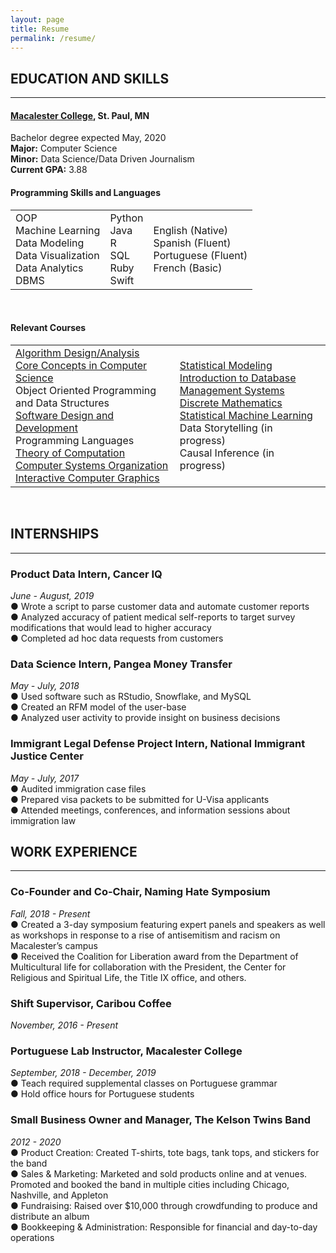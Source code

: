 ```yaml
---
layout: page
title: Resume
permalink: /resume/
---
```

## EDUCATION AND SKILLS
---
#### [**Macalester College**](https://www.macalester.edu/), St. Paul, MN 
<div>
    Bachelor degree expected May, 2020 <br>
    <b>Major:</b> Computer Science <br>
    <b>Minor:</b> Data Science/Data Driven Journalism<br>
    <b>Current GPA:</b> 3.88
</div>


#### Programming Skills and Languages

<table border="0">
 <tr>
    <td>
        OOP<br>
        Machine Learning<br>
        Data Modeling<br>
        Data Visualization<br>
        Data Analytics<br>
        DBMS
    </td>
    <td>
        Python<br>
        Java<br>
        R<br>
        SQL<br>
        Ruby<br>
        Swift
    </td>
    <td>
        English (Native)<br>
        Spanish (Fluent)<br>
        Portuguese (Fluent) <br>
        French (Basic)
    </td>
 </tr>
</table>
<br>

#### Relevant Courses
<table border="0">
 <tr>
    <td>
        <a href="https://catalog.macalester.edu/preview_course_nopop.php?catoid=21&coid=111712"> Algorithm Design/Analysis</a> <br>
        <a href="https://catalog.macalester.edu/preview_course_nopop.php?catoid=21&coid=111708">Core Concepts in Computer Science</a><br>
        Object Oriented Programming and Data Structures<br>
        <a href="https://catalog.macalester.edu/preview_course_nopop.php?catoid=19&coid=103370">Software Design and Development</a><br>
        Programming Languages<br>
        <a href="https://catalog.macalester.edu/preview_course_nopop.php?catoid=21&coid=111715">Theory of Computation</a><br>
        <a href="https://catalog.macalester.edu/preview_course_nopop.php?catoid=21&coid=111714">Computer Systems Organization</a><br>
        <a href="https://catalog.macalester.edu/preview_course_nopop.php?catoid=21&coid=113700">Interactive Computer Graphics</a><br>
</td>
<td>
    <a href="https://catalog.macalester.edu/preview_course_nopop.php?catoid=21&coid=112590">Statistical Modeling</a><br>
    <a href="https://catalog.macalester.edu/preview_course_nopop.php?catoid=21&coid=111718">Introduction to Database Management Systems</a><br>
    <a href="https://catalog.macalester.edu/preview_course_nopop.php?catoid=21&coid=112587">Discrete Mathematics</a><br>
    <a href="https://catalog.macalester.edu/preview_course_nopop.php?catoid=21&coid=112595">
    Statistical Machine Learning</a><br>
    Data Storytelling (in progress)<br>
    Causal Inference (in progress)
    </td>
 </tr>
</table>
<br>

## INTERNSHIPS
---

### Product Data Intern, Cancer IQ
<div>
<i> June - August, 2019</i> <br>
● Wrote a script to parse customer data and automate customer reports<br>
● Analyzed accuracy of patient medical self-reports to target survey modifications that would lead to higher accuracy <br>
● Completed ad hoc data requests from customers <br>
</div>

### Data Science Intern, Pangea Money Transfer
<div>
<i> May - July, 2018</i> <br>
● Used software such as RStudio, Snowflake, and MySQL <br>
● Created an RFM model of the user-base <br>
● Analyzed user activity to provide insight on business decisions 
 <br>
</div>


### Immigrant Legal Defense Project Intern, National Immigrant Justice Center
<div>
<i> May - July, 2017</i> <br>
● Audited immigration case files  <br>
● Prepared visa packets to be submitted for U-Visa applicants 
 <br>
● Attended meetings, conferences, and information sessions about immigration law 
 <br>
</div>

## WORK EXPERIENCE
---

### Co-Founder and Co-Chair, Naming Hate Symposium
<div>
<i> Fall, 2018 - Present</i> <br>
● Created a 3-day symposium featuring expert panels and speakers as well as workshops in response to a rise of antisemitism and racism on Macalester’s campus  <br>
● Received the Coalition for Liberation award from the Department of Multicultural life for collaboration with the President, the Center for Religious and Spiritual Life, the Title IX office, and others.
 <br>
</div>


### Shift Supervisor, Caribou Coffee
<div>
<i> November, 2016 - Present</i> 
</div>

### Portuguese Lab Instructor, Macalester College
<div>
<i> September, 2018 - December, 2019</i> <br>
● Teach required supplemental classes on Portuguese grammar  <br>
● Hold office hours for Portuguese students
 <br>
</div>

### Small Business Owner and Manager, The Kelson Twins Band
<div>
<i> 2012 - 2020</i> <br>
● Product Creation: Created T-shirts, tote bags, tank tops, and stickers for the band<br>
● Sales & Marketing: Marketed and sold products online and at venues. Promoted
and booked the band in multiple cities including Chicago, Nashville, and Appleton <br>
● Fundraising: Raised over $10,000 through crowdfunding to produce and distribute an album <br>
● Bookkeeping & Administration: Responsible for financial and day-to-day operations
</div>

